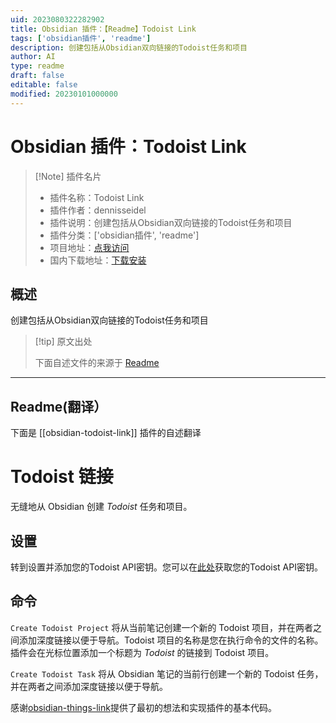 ```yaml
---
uid: 2023080322282902
title: Obsidian 插件：【Readme】Todoist Link
tags: ['obsidian插件', 'readme']
description: 创建包括从Obsidian双向链接的Todoist任务和项目
author: AI
type: readme
draft: false
editable: false
modified: 20230101000000
---
```


# Obsidian 插件：Todoist Link

> [!Note] 插件名片
> - 插件名称：Todoist Link
> - 插件作者：dennisseidel
> - 插件说明：创建包括从Obsidian双向链接的Todoist任务和项目
> - 插件分类：['obsidian插件', 'readme']
> - 项目地址：[点我访问](https://github.com/dennisseidel/obsidian-todoist-link)
> - 国内下载地址：[下载安装](https://pkmer.cn/products/plugin/pluginMarket/?obsidian-todoist-link)

## 概述

创建包括从Obsidian双向链接的Todoist任务和项目



> [!tip] 原文出处
> 
>下面自述文件的来源于 [Readme](https://ghproxy.net/https://raw.githubusercontent.com/dennisseidel/obsidian-todoist-link/master/README.md)
> 

---

## Readme(翻译）

下面是 [[obsidian-todoist-link]] 插件的自述翻译


# Todoist 链接

无缝地从 Obsidian 创建 *Todoist* 任务和项目。

## 设置

转到设置并添加您的Todoist API密钥。您可以在[此处](https://todoist.com/app/settings/integrations)获取您的Todoist API密钥。

## 命令

`Create Todoist Project` 将从当前笔记创建一个新的 Todoist 项目，并在两者之间添加深度链接以便于导航。Todoist 项目的名称是您在执行命令的文件的名称。插件会在光标位置添加一个标题为 *Todoist* 的链接到 Todoist 项目。

`Create Todoist Task` 将从 Obsidian 笔记的当前行创建一个新的 Todoist 任务，并在两者之间添加深度链接以便于导航。

感谢[obsidian-things-link](https://github.com/gavinmn/obsidian-things-link)提供了最初的想法和实现插件的基本代码。



